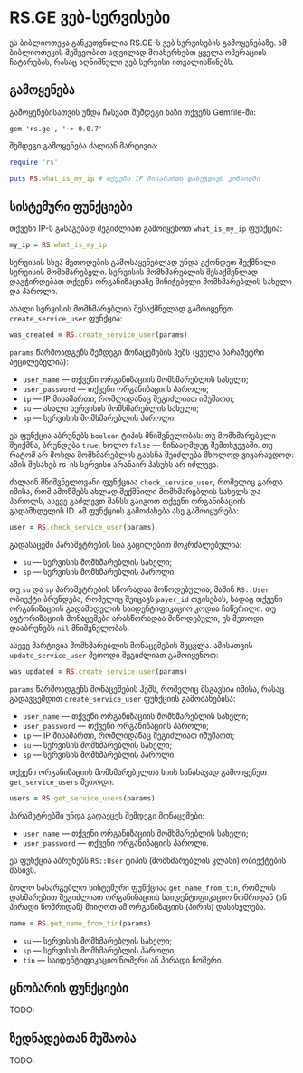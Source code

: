 # RS.GE ვებ-სერვისები

ეს ბიბლიოთეკა განკუთვნილია RS.GE-ს ვებ სერვისების გამოყენებაზე.
ამ ბიბლიოთეკის მეშვეობით ადვილად მოახერხებთ ყველა ოპერაციის ჩატარებას,
რასაც აღნიშნული ვებ სერვისი ითვალისწინებს.

## გამოყენება

გამოყენებისათვის უნდა ჩასვათ შემდეგი ხაზი თქვენს Gemfile-ში:

```
gem 'rs.ge', '~> 0.0.7'
```

შემდეგი გამოყენება ძალიან მარტივია:

```ruby
require 'rs'

puts RS.what_is_my_ip # თქვენს IP მისამართს დაბეჭდავს კონსოლში
```

## სისტემური ფუნქციები

თქვენი IP-ს გასაგებად შეგიძლიათ გამოიყენოთ `what_is_my_ip` ფუნქცია:

```ruby
my_ip = RS.what_is_my_ip
```

სერვისის სხვა მეთოდების გამოსაყენებლად უნდა გქონდეთ შექმნილი სერვისის მომხმარებელი.
სერვისის მომხმარებლის შესაქმენლად დაგჭირდებათ თქვენს ორგანიზაციაზე მინიჭებული მომხმარებლის სახელი და პაროლი.

ახალი სერვისის მომხმარებლის შესაქმნელად გამოიყენეთ `create_service_user` ფუნქცია:

```ruby
was_created = RS.create_service_user(params)
```

`params` წარმოადგენს შემდეგი მონაცემების ჰეშს (ყველა პარამეტრი აუცილებელია):

- `user_name` &mdash; თქვენი ორგანიზაციის მომხმარებლის სახელი;
- `user_password` &mdash; თქვენი ორგანიზაციის პაროლი;
- `ip` &mdash; IP მისამართი, რომლიდანაც შეგიძლიათ იმუშაოთ;
- `su` &mdash; ახალი სერვისის მომხმარებლის სახელი;
- `sp` &mdash; სერვისის მომხმარებლის პაროლი.

ეს ფუნქცია აბრუნებს `boolean` ტიპის მნიშვნელობას: თუ მომხმარებელი შეიქმნა, ბრუნდება `true`, ხოლო `false` &mdash; წინააღმდეგ შემთხვევაში. თუ რატომ არ მოხდა მომხმარებლის გახსნა შეიძლება მხოლოდ ვივარაუდოდ: ამის შესახებ rs-ის სერვისი არანაირ პასუხს არ იძლევა.

ძალაინ მნიშვნელოვანი ფუნქციაა `check_service_user`, რომელიც გარდა იმისა, რომ ამოწმებს ახლად შექმნილი მომხმარებლის სახელს და პაროლს, ასევე გაძლევთ შანსს გაიგოთ თქვენი ორგანიზაციის გადამხდელის ID. ამ ფუნქციის გამოძახება ასე გამოიყურება:

```ruby
user = RS.check_service_user(params)
```

გადასაცემი პარამეტრების სია გაცილებით მოკრძალებულია:

- `su` &mdash; სერვისის მომხმარებლის სახელი;
- `sp` &mdash; სერვისის მომხმარებლის პაროლი.

თუ `su` და `sp` პარამეტრების სწორადაა მოწოდებულია, მაშინ `RS::User` ობიექტი ბრუნდება, რომელიც შეიცავს `payer_id` თვისებას, სადაც თქვენი ორგანიზაციის გადამხდელის საიდენტიფიკაციო კოდია ჩაწერილი. თუ ავტორიზაციის მონაცემები არასწორადაა მიწოდებული, ეს მეთოდი დააბრუნებს `nil` მნიშვნელობას.

ასევე მარტივია მომხმარებლის მონაცემების შეცვლა. ამისათვის `update_service_user` მეთოდი შეგიძლიათ გამოიყენოთ:


```ruby
was_updated = RS.create_service_user(params)
```

`params` წარმოადგენს მონაცემების ჰეშს, რომელიც მსგავსია იმისა, რასაც გადავცემდით `create_service_user` ფუნქციის გამოძახებისა:

- `user_name` &mdash; თქვენი ორგანიზაციის მომხმარებლის სახელი;
- `user_password` &mdash; თქვენი ორგანიზაციის პაროლი;
- `ip` &mdash; IP მისამართი, რომლიდანაც შეგიძლიათ იმუშაოთ;
- `su` &mdash; სერვისის მომხმარებლის სახელი;
- `sp` &mdash; სერვისის მომხმარებლის პაროლი.

თქვენი ორგანიზაციის მომხმარებელთა სიის სანახავად გამოიყენეთ `get_service_users` მეთოდი:

```ruby
users = RS.get_service_users(params)
```

პარამეტრებში უნდა გადაეცეს შემდეგი მონაცემები:

- `user_name` &mdash; თქვენი ორგანიზაციის მომხმარებლის სახელი;
- `user_password` &mdash; თქვენი ორგანიზაციის პაროლი.

ეს ფუნქცია აბრუნებს `RS::User` ტიპის (მომხმარებლის კლასი) ობიექტების მასივს.

ბოლო სასარგებლო სისტემური ფუნქციაა `get_name_from_tin`, რომლის დახმარებით შეგიძლიათ ორგანიზაციის საიდენტიფიკაციო ნომრიდან (ან პირადი ნომრიდან) მიიღოთ ამ ორგანიზაციის (პირის) დასახელება.

```ruby
name = RS.get_name_from_tin(params)
```

- `su` &mdash; სერვისის მომხმარებლის სახელი;
- `sp` &mdash; სერვისის მომხმარებლის პაროლი;
- `tin` &mdash; საიდენტიფიკაციო ნომერი ან პირადი ნომერი.

## ცნობარის ფუნქციები

TODO:

## ზედნადებთან მუშაობა

TODO: